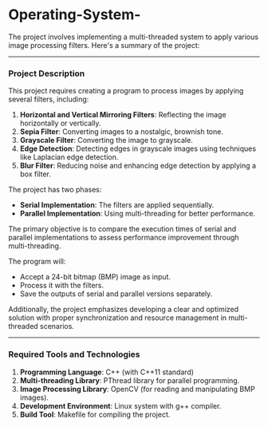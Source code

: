 # Operating-System-

The project involves implementing a multi-threaded system to apply various image processing filters. Here's a summary of the project:

---

### **Project Description**
This project requires creating a program to process images by applying several filters, including:

1. **Horizontal and Vertical Mirroring Filters**: Reflecting the image horizontally or vertically.
2. **Sepia Filter**: Converting images to a nostalgic, brownish tone.
3. **Grayscale Filter**: Converting the image to grayscale.
4. **Edge Detection**: Detecting edges in grayscale images using techniques like Laplacian edge detection.
5. **Blur Filter**: Reducing noise and enhancing edge detection by applying a box filter.

The project has two phases:
- **Serial Implementation**: The filters are applied sequentially.
- **Parallel Implementation**: Using multi-threading for better performance.

The primary objective is to compare the execution times of serial and parallel implementations to assess performance improvement through multi-threading.

The program will:
- Accept a 24-bit bitmap (BMP) image as input.
- Process it with the filters.
- Save the outputs of serial and parallel versions separately.

Additionally, the project emphasizes developing a clear and optimized solution with proper synchronization and resource management in multi-threaded scenarios.

---

### **Required Tools and Technologies**
1. **Programming Language**: C++ (with C++11 standard)
2. **Multi-threading Library**: PThread library for parallel programming.
3. **Image Processing Library**: OpenCV (for reading and manipulating BMP images).
4. **Development Environment**: Linux system with g++ compiler.
5. **Build Tool**: Makefile for compiling the project.
